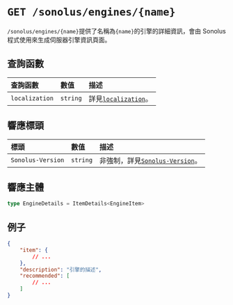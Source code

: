 # `GET /sonolus/engines/{name}`

`/sonolus/engines/{name}`提供了名稱為`{name}`的引擎的詳細資訊，會由 Sonolus 程式使用來生成伺服器引擎資訊頁面。

## 查詢函數

| 查詢函數       | 數值     | 描述                                                        |
| :------------- | :------- | :---------------------------------------------------------- |
| `localization` | `string` | 詳見[`localization`](../query-parameters/localization.md)。 |

## 響應標頭

| 標頭              | 數值     | 描述                                                             |
| :---------------- | :------- | :--------------------------------------------------------------- |
| `Sonolus-Version` | `string` | 非強制，詳見[`Sonolus-Version`](../headers/sonolus-version.md)。 |

## 響應主體

```ts
type EngineDetails = ItemDetails<EngineItem>
```

## 例子

```json
{
    "item": {
        // ...
    },
    "description": "引擎的描述",
    "recommended": [
        // ...
    ]
}
```
